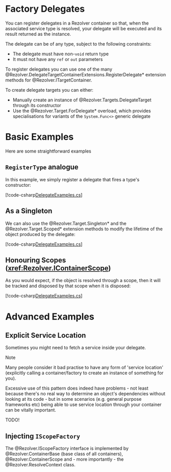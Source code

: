 ﻿# Factory Delegates

You can register delegates in a Rezolver container so that, when the associated service type is resolved, your
delegate will be executed and its result returned as the instance.

The delegate can be of any type, subject to the following constraints:

- The delegate must have non-`void` return type
- It must not have any `ref` or `out` parameters

To register delegates you can use one of the many @Rezolver.DelegateTargetContainerExtensions.RegisterDelegate* extension methods for @Rezolver.ITargetContainer.

To create delegate targets you can either:

- Manually create an instance of @Rezolver.Targets.DelegateTarget through its constructor
- Use the @Rezolver.Target.ForDelegate* overload, which provides specialisations for variants of the `System.Func<>` generic delegate

# Basic Examples

Here are some straightforward examples

## `RegisterType` analogue

In this example, we simply register a delegate that fires a type's constructor:

[!code-csharp[DelegateExamples.cs](../../../../test/Rezolver.Tests.Examples/DelegateExamples.cs#example1)]

## As a Singleton

We can also use the @Rezolver.Target.Singleton* and the @Rezolver.Target.Scoped* extension methods to modify the lifetime of the
object produced by the delegate:

[!code-csharp[DelegateExamples.cs](../../../../test/Rezolver.Tests.Examples/DelegateExamples.cs#example2)]

## Honouring Scopes (<xref:Rezolver.IContainerScope>)

As you would expect, if the object is resolved through a scope, then it will be tracked and disposed by that scope when it is disposed:

[!code-csharp[DelegateExamples.cs](../../../../test/Rezolver.Tests.Examples/DelegateExamples.cs#example3)]

# Advanced Examples

## Explicit Service Location

Sometimes you might need to fetch a service inside your delegate.

> [!NOTE]
> Many people consider it bad practise to have any form of 'service location' (explicitly calling a container/factory to create an instance of something
> for you).
> 
> Excessive use of this pattern does indeed have problems - not least because there's no real way to determine an object's dependencies without looking at its code - but
> in some scenarios (e.g. general purpose frameworks etc) being able to use service location through your container can be vitally important.

TODO!

## Injecting `IScopeFactory`

The @Rezolver.IScopeFactory interface is implemented by @Rezolver.ContainerBase (base class of all containers), @Rezolver.ContainerScope and - more importantly -
the @Rezolver.ResolveContext class.